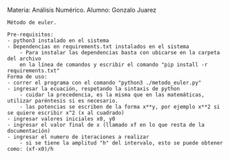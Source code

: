 Materia: Análisis Numérico.
Alumno: Gonzalo Juarez

	Método de euler.

	Pre-requisitos:
	- python3 instalado en el sistema
 	- Dependencias en requirements.txt instalados en el sistema
		- Para instalar las dependencias basta con ubicarse en la carpeta del archivo
		en la línea de comandos y escribir el comando "pip install -r requirements.txt"
	Forma de uso:
	- correr el programa con el comando "python3 ./metodo_euler.py"
	- ingresar la ecuación, respetando la sintaxis de python
		- cuidar la precedencia, es la misma que en las matemáticas, utilizar paréntesis si es necesario.
		- las potencias se escriben de la forma x**y, por ejemplo x**2 si se quiere escribir x^2 (x al cuadrado)
	- ingresar valores iniciales x0, y0
	- ingresar el valor final de x (llamado xf en lo que resta de la documentación)
	- ingresar el numero de iteraciones a realizar 
		- si se tiene la amplitud "h" del intervalo, esto se puede obtener como: (xf-x0)/h
